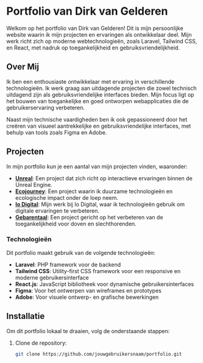 # Portfolio van Dirk van Gelderen

Welkom op het portfolio van Dirk van Gelderen! Dit is mijn persoonlijke website waarin ik mijn projecten en ervaringen als ontwikkelaar deel. Mijn werk richt zich op moderne webtechnologieën, zoals Laravel, Tailwind CSS, en React, met nadruk op toegankelijkheid en gebruiksvriendelijkheid.

## Over Mij

Ik ben een enthousiaste ontwikkelaar met ervaring in verschillende technologieën. Ik werk graag aan uitdagende projecten die zowel technisch uitdagend zijn als gebruiksvriendelijke interfaces bieden. Mijn focus ligt op het bouwen van toegankelijke en goed ontworpen webapplicaties die de gebruikerservaring verbeteren.

Naast mijn technische vaardigheden ben ik ook gepassioneerd door het creëren van visueel aantrekkelijke en gebruiksvriendelijke interfaces, met behulp van tools zoals Figma en Adobe.

## Projecten

In mijn portfolio kun je een aantal van mijn projecten vinden, waaronder:

- **[Unreal](#)**: Een project dat zich richt op interactieve ervaringen binnen de Unreal Engine.
- **[Ecojourney](#)**: Een project waarin ik duurzame technologieën en ecologische impact onder de loep neem.
- **[Io Digital](#)**: Mijn werk bij Io Digital, waar ik technologieën gebruik om digitale ervaringen te verbeteren.
- **[Gebarentaal](#)**: Een project gericht op het verbeteren van de toegankelijkheid voor doven en slechthorenden.

### Technologieën

Dit portfolio maakt gebruik van de volgende technologieën:

- **Laravel**: PHP framework voor de backend
- **Tailwind CSS**: Utility-first CSS framework voor een responsive en moderne gebruikersinterface
- **React.js**: JavaScript bibliotheek voor dynamische gebruikersinterfaces
- **Figma**: Voor het ontwerpen van wireframes en prototypes
- **Adobe**: Voor visuele ontwerp- en grafische bewerkingen

## Installatie

Om dit portfolio lokaal te draaien, volg de onderstaande stappen:

1. Clone de repository:
   ```bash
   git clone https://github.com/jouwgebruikersnaam/portfolio.git
